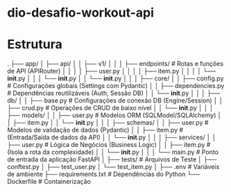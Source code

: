 # dio-desafio-workout-api
# Estrutura
.
├── app/
│   ├── api/
│   │   ├── v1/
│   │   │   ├── endpoints/  # Rotas e funções de API (APIRouter)
│   │   │   │   ├── user.py
│   │   │   │   ├── item.py
│   │   │   │   └── __init__.py
│   │   │   └── __init__.py
│   │   └── __init__.py
│   │
│   ├── core/
│   │   ├── config.py             # Configurações globais (Settings com Pydantic)
│   │   ├── dependencies.py       # Dependências reutilizáveis (Auth, Sessão DB)
│   │   └── __init__.py
│   │
│   ├── db/
│   │   ├── base.py               # Configurações de conexão DB (Engine/Session)
│   │   ├── crud.py               # Operações de CRUD de baixo nível
│   │   └── __init__.py
│   │
│   ├── models/
│   │   ├── user.py               # Modelos ORM (SQLModel/SQLAlchemy)
│   │   ├── item.py
│   │   └── __init__.py
│   │
│   ├── schemas/
│   │   ├── user.py               # Modelos de validação de dados (Pydantic)
│   │   ├── item.py               # (Entrada/Saída de dados da API)
│   │   └── __init__.py
│   │
│   ├── services/
│   │   ├── user.py               # Lógica de Negócios (Business Logic)
│   │   ├── item.py               # (Isola a rota da complexidade)
│   │   └── __init__.py
│   │
│   └── main.py                   # Ponto de entrada da aplicação FastAPI
│
├── tests/                        # Arquivos de Teste
│   ├── conftest.py
│   ├── test_user.py
│   └── test_item.py
│
├── .env                          # Variáveis de ambiente
├── requirements.txt              # Dependências do Python
└── Dockerfile                    # Containerização